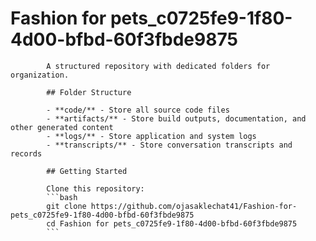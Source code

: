 # Fashion for pets_c0725fe9-1f80-4d00-bfbd-60f3fbde9875
            A structured repository with dedicated folders for organization.

            ## Folder Structure

            - **code/** - Store all source code files
            - **artifacts/** - Store build outputs, documentation, and other generated content
            - **logs/** - Store application and system logs
            - **transcripts/** - Store conversation transcripts and records

            ## Getting Started

            Clone this repository:
            ```bash
            git clone https://github.com/ojasaklechat41/Fashion-for-pets_c0725fe9-1f80-4d00-bfbd-60f3fbde9875
            cd Fashion for pets_c0725fe9-1f80-4d00-bfbd-60f3fbde9875
            ```
            